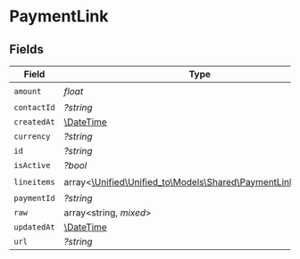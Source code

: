 # PaymentLink


## Fields

| Field                                                                                                      | Type                                                                                                       | Required                                                                                                   | Description                                                                                                |
| ---------------------------------------------------------------------------------------------------------- | ---------------------------------------------------------------------------------------------------------- | ---------------------------------------------------------------------------------------------------------- | ---------------------------------------------------------------------------------------------------------- |
| `amount`                                                                                                   | *float*                                                                                                    | :heavy_check_mark:                                                                                         | N/A                                                                                                        |
| `contactId`                                                                                                | *?string*                                                                                                  | :heavy_minus_sign:                                                                                         | N/A                                                                                                        |
| `createdAt`                                                                                                | [\DateTime](https://www.php.net/manual/en/class.datetime.php)                                              | :heavy_minus_sign:                                                                                         | N/A                                                                                                        |
| `currency`                                                                                                 | *?string*                                                                                                  | :heavy_minus_sign:                                                                                         | N/A                                                                                                        |
| `id`                                                                                                       | *?string*                                                                                                  | :heavy_minus_sign:                                                                                         | N/A                                                                                                        |
| `isActive`                                                                                                 | *?bool*                                                                                                    | :heavy_minus_sign:                                                                                         | N/A                                                                                                        |
| `lineitems`                                                                                                | array<[\Unified\Unified_to\Models\Shared\PaymentLinkLineitem](../../Models/Shared/PaymentLinkLineitem.md)> | :heavy_check_mark:                                                                                         | N/A                                                                                                        |
| `paymentId`                                                                                                | *?string*                                                                                                  | :heavy_minus_sign:                                                                                         | N/A                                                                                                        |
| `raw`                                                                                                      | array<string, *mixed*>                                                                                     | :heavy_minus_sign:                                                                                         | N/A                                                                                                        |
| `updatedAt`                                                                                                | [\DateTime](https://www.php.net/manual/en/class.datetime.php)                                              | :heavy_minus_sign:                                                                                         | N/A                                                                                                        |
| `url`                                                                                                      | *?string*                                                                                                  | :heavy_minus_sign:                                                                                         | N/A                                                                                                        |
